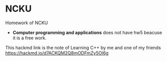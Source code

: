 # NCKU

Homework of NCKU 

* **Computer programming and applications** does not have hw5 beacuse it is a free work.


This hackmd link is  the note of Learning C++ by me and one of my friends
https://hackmd.io/d7ACKQM2Q8mODFmZy5Ol6g
